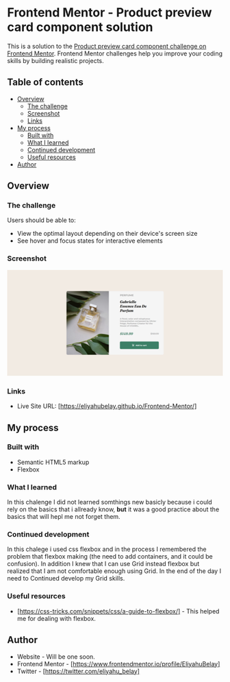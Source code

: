 # Frontend Mentor - Product preview card component solution

This is a solution to the [Product preview card component challenge on Frontend Mentor](https://www.frontendmentor.io/challenges/product-preview-card-component-GO7UmttRfa). Frontend Mentor challenges help you improve your coding skills by building realistic projects. 

## Table of contents

- [Overview](#overview)
  - [The challenge](#the-challenge)
  - [Screenshot](#screenshot)
  - [Links](#links)
- [My process](#my-process)
  - [Built with](#built-with)
  - [What I learned](#what-i-learned)
  - [Continued development](#continued-development)
  - [Useful resources](#useful-resources)
- [Author](#author)


## Overview

### The challenge

Users should be able to:

- View the optimal layout depending on their device's screen size
- See hover and focus states for interactive elements

### Screenshot

![screen shot of the project](./images/Screenshot.png)

### Links

- Live Site URL: [https://eliyahubelay.github.io/Frontend-Mentor/]

## My process

### Built with

- Semantic HTML5 markup
- Flexbox


### What I learned

In this chalenge I did not learned somthings new basicly because i could rely on the basics that i allready know, **but** it was a good practice about the
basics that will hepl me not forget them.


### Continued development

In this chalege i used css flexbox and in the process I remembered the problem that flexbox making (the need to add containers, and it could be confusion).
In addition I knew that I can use Grid instead flexbox but realized that I am
not comfortable enough using Grid.
In the end of the day I need to Continued develop my Grid skills.


### Useful resources

- [https://css-tricks.com/snippets/css/a-guide-to-flexbox/] - This helped me for dealing with flexbox.


## Author

- Website - Will be one soon.
- Frontend Mentor - [https://www.frontendmentor.io/profile/EliyahuBelay]
- Twitter - [https://twitter.com/eliyahu_belay]